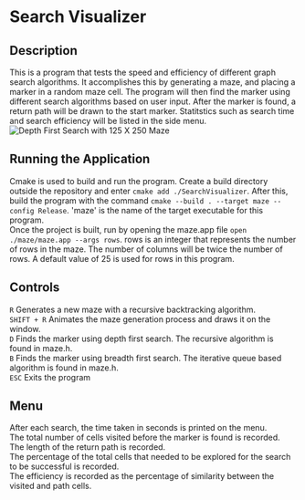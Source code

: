 # Search Visualizer
## Description
This is a program that tests the speed and efficiency of different graph search algorithms. It accomplishes this by generating a maze, and placing a marker in a random maze cell. The program will then find the marker using different search algorithms based on user input. After the marker is found, a return path will be drawn to the start marker. Statitstics such as search time and search efficiency will be listed in the side menu.
![Depth First Search with 125 X 250 Maze](github.com/maheersayeed99/SearchVisualizer/images/)
## Running the Application
Cmake is used to build and run the program. Create a build directory outside the repository and enter
`cmake add ./SearchVisualizer`. After this, build the program with the command `cmake --build . --target maze --config Release`. 'maze' is the name of the target executable for this program.  
Once the project is built, run by opening the maze.app file `open ./maze/maze.app --args rows`. rows is an integer that represents the number of rows in the maze. The number of columns will be twice the number of rows. A default value of 25 is used for rows in this program.
## Controls
`R` Generates a new maze with a recursive backtracking algorithm.  
`SHIFT + R` Animates the maze generation process and draws it on the window.  
`D` Finds the marker using depth first search. The recursive algorithm is found in maze.h.   
`B` Finds the marker using breadth first search. The iterative queue based algorithm is found in maze.h.  
`ESC` Exits the program
## Menu
After each search, the time taken in seconds is printed on the menu.  
The total number of cells visited before the marker is found is recorded.  
The length of the return path is recorded.  
The percentage of the total cells that needed to be explored for the search to be successful is recorded.  
The efficiency is recorded as the percentage of similarity between the visited and path cells.  
